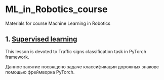 # ML_in_Robotics_course
Materials for course Machine Learning in Robotics

## 1. [Supervised learning](https://github.com/be2rlab/ML_in_Robotics_course/tree/master/1-Supervised_learning)

This lesson is devoted to Traffic signs classification task in PyTorch framework.

Данное занятие посвящено задаче классификации дорожных знаковс помощью фреймворка PyTorch.
